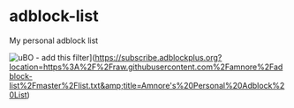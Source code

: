 # adblock-list
My personal adblock list

![uBO - add this filter](https://img.shields.io/static/v1?label=uBO&message=add%20this%20filter&color=de3f32&style=flat&logo=uBlock%20Origin)](https://subscribe.adblockplus.org?location=https%3A%2F%2Fraw.githubusercontent.com%2Famnore%2Fadblock-list%2Fmaster%2Flist.txt&amp;title=Amnore's%20Personal%20Adblock%20List)
